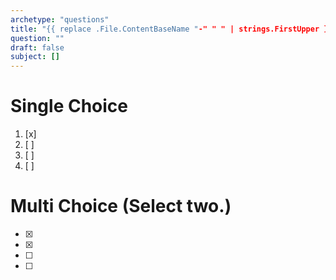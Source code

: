 ```yaml
---
archetype: "questions"
title: "{{ replace .File.ContentBaseName "-" " " | strings.FirstUpper }}"
question: ""
draft: false
subject: []
---
```


# Single Choice 
> 
1. [x]
1. [ ] 
1. [ ] 
1. [ ] 

# Multi Choice (Select two.)
> 
- [x] 
- [x] 
- [ ] 
- [ ] 
